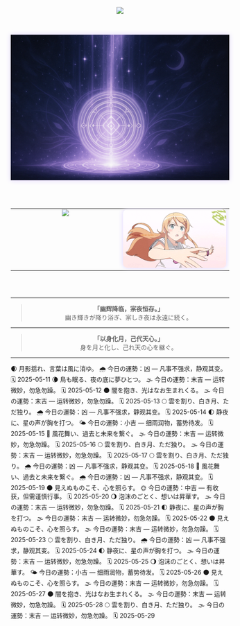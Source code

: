 <!-- 🌑 打字机欢迎语 · 中日双行打字顺序呈现 -->
<p align="center">
  <img src="https://readme-typing-svg.demolab.com?font=Noto+Serif+JP&size=22&pause=1500&color=BFA8F3&center=true&width=600&lines=%E4%B8%8D%E7%9F%A5%E6%98%AF%E6%A2%A6%E7%9A%84%E7%BC%98%E6%95%85%EF%BC%8C%E6%B5%81%E7%A6%BB%E4%B9%8B%E4%BA%BA%E8%BF%BD%E9%80%90%E5%B9%BB%E5%BD%B1%E3%80%82;%E5%A4%A2%E3%81%AE%E3%81%9B%E3%81%84%E3%81%8B%E3%80%81%E5%BD%B7%E5%BE%A8%E3%81%86%E8%80%85%E3%81%AF%E5%B9%BB%E3%82%92%E8%BF%BD%E3%81%86%E3%80%82" />
</p>

<br>

<!-- 🌕 月辉结界分割线 -->
<p align="center">
  <img src="https://raw.githubusercontent.com/Qimin-Shen/Qimin-Shen/main/assets/moon-divider.png" width="1000" style="filter: drop-shadow(0 0 6px #e0d3ff);"/>
</p>

<br><br>

<!-- 🌌 技术图 + 动图 并排展示 -->
<table align="center">
  <tr>
    <!-- 左图：语言图 -->
    <td align="center" valign="top" width="50%">
      <img src="https://github-readme-stats.vercel.app/api/top-langs/?username=Qimin-Shen&layout=compact&theme=radical&bg_color=00000000&hide_border=true&title_color=BFA8F3&text_color=CCCCFF" width="400"/>
    </td>
    <!-- 右图：Kirino 动图 -->
    <td align="center" valign="top" width="50%">
      <img src="./assets/kirino.gif" width="400" style="filter: drop-shadow(0 0 6px #e0d3ff); border-radius: 10px;"/>
    </td>
  </tr>
</table>

<br><br>

---

<!-- 📖 心象 · 展示语录 -->
<blockquote align="center">
  <strong>「幽辉降临，宲夜恒存。」</strong><br>
  幽き輝きが降り浴ぎ、宲しき夜は永遠に続く。<br>
</blockquote>

---

<!-- 🌙 结语 -->
<blockquote align="center">
  <strong>「以身化月，己代天心。」</strong><br>
  身を月と化し、己れ天の心を継ぐ。<br>
</blockquote>

---
🌒 月影揺れ、言葉は風に消ゆ。
🌧️ 今日の運勢：凶 — 凡事不强求，静观其变。
🗓️ 2025-05-11
🌘 鳥も眠る、夜の底に夢ひとつ。
🌫️ 今日の運勢：末吉 — 运转微妙，勿急勿躁。
🗓️ 2025-05-12
🌑 闇を抱き、光はなお生まれくる。
🌫️ 今日の運勢：末吉 — 运转微妙，勿急勿躁。
🗓️ 2025-05-13
🌕 雲を割り、白き月、ただ独り。
🌧️ 今日の運勢：凶 — 凡事不强求，静观其变。
🗓️ 2025-05-14
🌓 静夜に、星の声が胸を打つ。
🌤️ 今日の運勢：小吉 — 细雨润物，蓄势待发。
🗓️ 2025-05-15
🌙 風花舞い、過去と未来を繋ぐ。
🌫️ 今日の運勢：末吉 — 运转微妙，勿急勿躁。
🗓️ 2025-05-16
🌕 雲を割り、白き月、ただ独り。
🌫️ 今日の運勢：末吉 — 运转微妙，勿急勿躁。
🗓️ 2025-05-17
🌕 雲を割り、白き月、ただ独り。
🌧️ 今日の運勢：凶 — 凡事不强求，静观其变。
🗓️ 2025-05-18
🌙 風花舞い、過去と未来を繋ぐ。
🌧️ 今日の運勢：凶 — 凡事不强求，静观其变。
🗓️ 2025-05-19
🌑 見えぬものこそ、心を照らす。
🌞 今日の運勢：中吉 — 有收获，但需谨慎行事。
🗓️ 2025-05-20
🌖 泡沫のごとく、想いは昇華す。
🌫️ 今日の運勢：末吉 — 运转微妙，勿急勿躁。
🗓️ 2025-05-21
🌓 静夜に、星の声が胸を打つ。
🌫️ 今日の運勢：末吉 — 运转微妙，勿急勿躁。
🗓️ 2025-05-22
🌑 見えぬものこそ、心を照らす。
🌫️ 今日の運勢：末吉 — 运转微妙，勿急勿躁。
🗓️ 2025-05-23
🌕 雲を割り、白き月、ただ独り。
🌧️ 今日の運勢：凶 — 凡事不强求，静观其变。
🗓️ 2025-05-24
🌓 静夜に、星の声が胸を打つ。
🌫️ 今日の運勢：末吉 — 运转微妙，勿急勿躁。
🗓️ 2025-05-25
🌖 泡沫のごとく、想いは昇華す。
🌤️ 今日の運勢：小吉 — 细雨润物，蓄势待发。
🗓️ 2025-05-26
🌑 見えぬものこそ、心を照らす。
🌫️ 今日の運勢：末吉 — 运转微妙，勿急勿躁。
🗓️ 2025-05-27
🌑 闇を抱き、光はなお生まれくる。
🌫️ 今日の運勢：末吉 — 运转微妙，勿急勿躁。
🗓️ 2025-05-28
🌕 雲を割り、白き月、ただ独り。
🌫️ 今日の運勢：末吉 — 运转微妙，勿急勿躁。
🗓️ 2025-05-29
